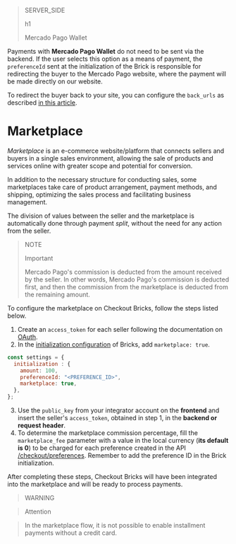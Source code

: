 > SERVER_SIDE
>
> h1
>
> Mercado Pago Wallet

Payments with **Mercado Pago Wallet** do not need to be sent via the backend. If the user selects this option as a means of payment, the `preferenceId` sent at the initialization of the Brick is responsible for redirecting the buyer to the Mercado Pago website, where the payment will be made directly on our website. 

To redirect the buyer back to your site, you can configure the `back_urls` as described [in this article](/developers/en/docs/checkout-bricks/payment-brick/additional-customization/preferences#bookmark_redirect_the_buyer_to_your_site).

# Marketplace

_Marketplace_ is an e-commerce website/platform that connects sellers and buyers in a single sales environment, allowing the sale of products and services online with greater scope and potential for conversion.

In addition to the necessary structure for conducting sales, some marketplaces take care of product arrangement, payment methods, and shipping, optimizing the sales process and facilitating business management.

The division of values between the seller and the marketplace is automatically done through payment _split_, without the need for any action from the seller.

> NOTE
>
> Important
>
> Mercado Pago's commission is deducted from the amount received by the seller. In other words, Mercado Pago's commission is deducted first, and then the commission from the marketplace is deducted from the remaining amount.

To configure the marketplace on Checkout Bricks, follow the steps listed below.

1. Create an `access_token` for each seller following the documentation on [OAuth](/developers/en/docs/checkout-bricks/additional-content/security/oauth/creation).
2. In the [initialization configuration](/developers/en/docs/checkout-bricks/common-initialization) of Bricks, add `marketplace: true`.

```javascript
const settings = {
  initialization : {
    amount: 100,
    preferenceId: "<PREFERENCE_ID>",
    marketplace: true,
  },
};
```

3. Use the `public_key` from your integrator account on the **frontend** and insert the seller's `access_token`, obtained in step 1, in the **backend or request header**.
4. To determine the marketplace commission percentage, fill the `marketplace_fee` parameter with a value in the local currency (**its default is 0**) to be charged for each preference created in the API [/checkout/preferences](/developers/en/reference/preferences/_checkout_preferences/post). Remember to add the preference ID in the Brick initialization.

After completing these steps, Checkout Bricks will have been integrated into the marketplace and will be ready to process payments.

> WARNING

> Attention

> In the marketplace flow, it is not possible to enable installment payments without a credit card.